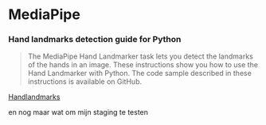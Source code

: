# MediaPipe

### Hand landmarks detection guide for Python

>The MediaPipe Hand Landmarker task lets you detect the landmarks of the hands in an image. These instructions show you how to use the Hand Landmarker with Python. The code sample described in these instructions is available on GitHub.


[Handlandmarks](https://ai.google.dev/edge/mediapipe/solutions/vision/hand_landmarker/python)



en nog maar wat om mijn staging te testen